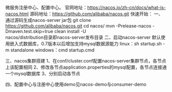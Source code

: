 微服务注册中心、配置中心。
官网地址：https://nacos.io/zh-cn/docs/what-is-nacos.html
源码地址：https://github.com/alibaba/nacos.git
快速开始：
一、通过源码生成nacos-server jar包
git clone https://github.com/alibaba/nacos.git
cd nacos/
mvn -Prelease-nacos -Dmaven.test.skip=true clean install -U  
nacos/distribution目录即nacos-server发布目录
二、启动nacos-server
默认使用嵌入式数据库，0.7版本以后增加支持mysql数据源能力
linux：sh startup.sh -m standalone
windows：cmd startup.cmd

三、nacos集群搭建
1、在conf/cluster.conf配置nacos-server集群节点，各节点上该配置相同
2、修改各节点application.properties的mysql配置，各节点连接通一个mysql数据库
3、分别启动各节点

四、配置中心与注册中心使用demo见nacos-demo与consumer-demo